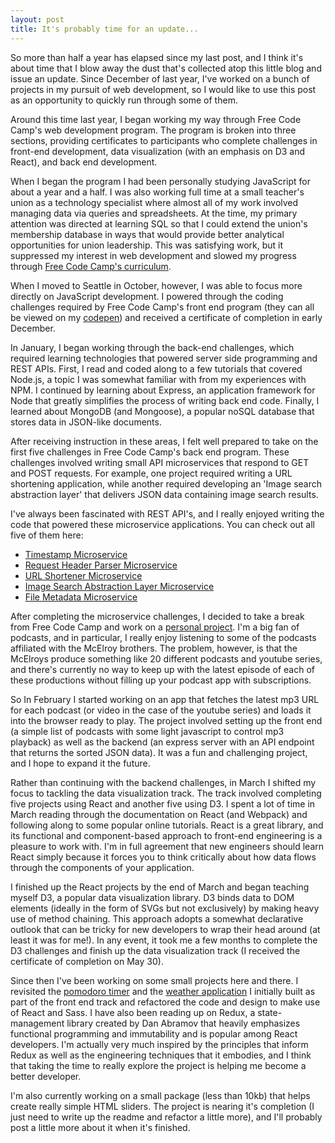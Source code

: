 ```yaml
---
layout: post
title: It's probably time for an update...
---
```


So more than half a year has elapsed since my last post, and I think it's about time that I blow away the dust that's collected atop this little blog and issue an update. Since December of last year, I've worked on a bunch of projects in my pursuit of web development, so I would like to use this post as an opportunity to quickly run through some of them.

Around this time last year, I began working my way through Free Code Camp's web development program. The program is broken into three sections, providing certificates to participants who complete challenges in front-end development, data visualization (with an emphasis on D3 and React), and back end development.

When I began the program I had been personally studying JavaScript for about a year and a half. I was also working full time at a small teacher's union as a technology specialist where almost all of my work involved managing data via queries and spreadsheets. At the time, my primary attention was directed at learning SQL so that I could extend the union's membership database in ways that would provide better analytical opportunities for union leadership. This was satisfying work, but it suppressed my interest in web development and slowed my progress through [Free Code Camp's curriculum](https://www.freecodecamp.com/thomasij813).

When I moved to Seattle in October, however, I was able to focus more directly on JavaScript development. I powered through the coding challenges required by Free Code Camp's front end program (they can all be viewed on my [codepen](http://codepen.io/thomasij813/)) and received a certificate of completion in early December.

In January, I began working through the back-end challenges, which required learning technologies that powered server side programming and REST APIs. First, I read and coded along to a few tutorials that covered Node.js, a topic I was somewhat familiar with from my experiences with NPM. I continued by learning about Express, an application framework for Node that greatly simplifies the process of writing back end code. Finally, I learned about MongoDB (and Mongoose), a popular noSQL database that stores data in JSON-like documents.

After receiving instruction in these areas, I felt well prepared to take on the first five challenges in Free Code Camp's back end program. These challenges involved writing small API microservices that respond to GET and POST requests. For example, one project required writing a URL shortening application, while another required developing an 'Image search abstraction layer' that  delivers JSON data containing image search results.

I've always been fascinated with REST API's, and I really enjoyed writing the code that powered these microservice applications. You can check out all five of them here:

* [Timestamp Microservice](https://dry-dusk-26167.herokuapp.com/)
* [Request Header Parser Microservice](https://lit-ocean-52245.herokuapp.com/)
* [URL Shortener Microservice](https://still-inlet-20198.herokuapp.com/)
* [Image Search Abstraction Layer Microservice](https://murmuring-atoll-28618.herokuapp.com/)
* [File Metadata Microservice](https://murmuring-hamlet-56604.herokuapp.com/)

After completing the microservice challenges, I decided to take a break from Free Code Camp and work on a [personal project](http://mcelroymadness.heroku.com/). I'm a big fan of podcasts, and in particular, I really enjoy listening to some of the podcasts affiliated with the McElroy brothers. The problem, however, is that the McElroys produce something like 20 different podcasts and youtube series, and there's currently no way to keep up with the latest episode of each of these productions without filling up your podcast app with subscriptions.

So In February I started working on an app that fetches the latest mp3 URL for each podcast (or video in the case of the youtube series) and loads it into the browser ready to play. The project involved setting up the front end (a simple list of podcasts with some light javascript to control mp3 playback) as well as the backend (an express server with an API endpoint that returns the sorted JSON data). It was a fun and challenging project, and I hope to expand it the future.

Rather than continuing with the backend challenges, in March I shifted my focus to tackling the data visualization track. The track involved completing five projects using React and another five using D3. I spent a lot of time in March reading through the documentation on React (and Webpack) and following along to some popular online tutorials. React is a great library, and its functional  and component-based approach to front-end engineering is a pleasure to work with. I'm in full agreement that new engineers should learn React simply because it forces you to think critically about how data flows through the components of your application.

I finished up the React projects by the end of March and began teaching myself D3, a popular data visualization library. D3 binds data to DOM elements (ideally in the form of SVGs but not exclusively) by making heavy use of method chaining. This approach adopts a somewhat declarative outlook that can be tricky for new developers to wrap their head around (at least it was for me!). In any event, it took me a few months to complete the D3 challenges and finish up the data visualization track (I received the certificate of completion on May 30).

Since then I've been working on some small projects here and there. I revisited the [pomodoro timer](http://thomas-johnson.net/pomodoro/) and the [weather application](http://thomas-johnson.net/weather/) I initially built as part of the front end track and refactored the code and design to make use of React and Sass. I have also been reading up on Redux, a state-management library created by Dan Abramov that heavily emphasizes functional programming and immutability and is popular among React developers. I'm actually very much inspired by the principles that inform Redux as well as the engineering techniques that it embodies, and I think that taking the time to really explore the project is helping me become a better developer.

I'm also currently working on a small package (less than 10kb) that helps create really simple HTML sliders. The project is nearing it's completion (I just need to write up the readme and refactor a little more), and I'll probably post a little more about it when it's finished.
